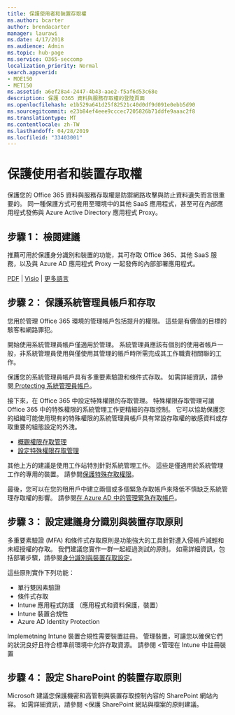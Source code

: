 ```yaml
---
title: 保護使用者和裝置存取權
ms.author: bcarter
author: brendacarter
manager: laurawi
ms.date: 4/17/2018
ms.audience: Admin
ms.topic: hub-page
ms.service: O365-seccomp
localization_priority: Normal
search.appverid:
- MOE150
- MET150
ms.assetid: a6ef28a4-2447-4b43-aae2-f5af6d53c68e
description: 保護 O365 資料與服務存取權的登陸頁面
ms.openlocfilehash: e1b529a641d25f82521c40d0df9d091e0ebb5d90
ms.sourcegitcommit: e23b84ef4eee9cccec7205826b71ddfe9aaac2f8
ms.translationtype: MT
ms.contentlocale: zh-TW
ms.lasthandoff: 04/28/2019
ms.locfileid: "33403001"
---
```

# <a name="protect-user-and-device-access"></a>保護使用者和裝置存取權

保護您的 Office 365 資料與服務存取權是防禦網路攻擊與防止資料遺失而言很重要的。 同一種保護方式可套用至環境中的其他 SaaS 應用程式，甚至可在內部應用程式發佈與 Azure Active Directory 應用程式 Proxy。
  
## <a name="step-1-review-recommendations"></a>步驟 1： 檢閱建議

推薦可用於保護身分識別和裝置的功能，其可存取 Office 365、其他 SaaS 服務，以及與 Azure AD 應用程式 Proxy 一起發佈的內部部署應用程式。
  
[PDF](https://go.microsoft.com/fwlink/p/?linkid=841656) | [Visio](https://go.microsoft.com/fwlink/p/?linkid=841657) | [更多語言](https://www.microsoft.com/download/details.aspx?id=55032)
  
## <a name="step-2-protect-administrator-accounts-and-access"></a>步驟 2： 保護系統管理員帳戶和存取
您用於管理 Office 365 環境的管理帳戶包括提升的權限。 這些是有價值的目標的駭客和網路罪犯。 

開始使用系統管理員帳戶僅適用於管理。 系統管理員應該有個別的使用者帳戶一般，非系統管理員使用與僅使用其管理的帳戶時所需完成其工作職責相關聯的工作。

保護您的系統管理員帳戶具有多重要素驗證和條件式存取。 如需詳細資訊，請參閱[ Protecting 系統管理員帳戶](https://docs.microsoft.com/en-us/microsoft-365/enterprise/identity-access-prerequisites#protecting-administrator-accounts)。 

接下來，在 Office 365 中設定特殊權限的存取管理。 特殊權限存取管理可讓 Office 365 中的特殊權限的系統管理工作更精細的存取控制。 它可以協助保護您的組織可能使用現有的特殊權限的系統管理員帳戶具有常設存取權的敏感資料或存取重要的組態設定的外洩。

- [概觀權限存取管理](privileged-access-management-overview.md)
- [設定特殊權限存取管理](privileged-access-management-configuration.md)

其他上方的建議是使用工作站特別針對系統管理工作。 這些是僅適用於系統管理工作的專用的裝置。 請參閱[保護特殊存取權限](https://docs.microsoft.com/en-us/windows-server/identity/securing-privileged-access/securing-privileged-access)。

最後，您可以在您的租用戶中建立兩個或多個緊急存取帳戶來降低不慎缺乏系統管理存取權的影響。 請參閱[在 Azure AD 中的管理緊急存取帳戶](https://docs.microsoft.com/en-us/azure/active-directory/users-groups-roles/directory-emergency-access)。 

## <a name="step-3-configure-recommended-identity-and-device-access-policies"></a>步驟 3： 設定建議身分識別與裝置存取原則
多重要素驗證 (MFA) 和條件式存取原則是功能強大的工具針對遭入侵帳戶減輕和未經授權的存取。 我們建議您實作一群一起經過測試的原則。 如需詳細資訊，包括部署步驟，請參閱[身分識別與裝置存取設定](https://docs.microsoft.com/en-us/microsoft-365/enterprise/microsoft-365-policies-configurations)。

 這些原則實作下列功能：
- 單行雙因素驗證
- 條件式存取
- Intune 應用程式防護 （應用程式和資料保護，裝置）
- Intune 裝置合規性
- Azure AD Identity Protection

Implemetning Intune 裝置合規性需要裝置註冊。 管理裝置，可讓您以確保它們的狀況良好且符合標準前環境中允許存取資源。 請參閱 <<c0>管理在 Intune 中註冊裝置

## <a name="step-4-configure-sharepoint-device-access-policies"></a>步驟 4： 設定 SharePoint 的裝置存取原則

Microsoft 建議您保護機密和高管制與裝置存取控制內容的 SharePoint 網站內容。 如需詳細資訊，請參閱 <<c0>保護 SharePoint 網站與檔案的原則建議。



    

